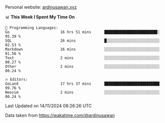 Personal website: [ardinusawan.xyz](https://ardinusawan.xyz)

<!--START_SECTION:waka-->
📊 **This Week I Spent My Time On** 

```text
💬 Programming Languages: 
Go                       16 hrs 51 mins      ████████████████████████░   95.39 % 
SQL                      26 mins             █░░░░░░░░░░░░░░░░░░░░░░░░   02.53 % 
Markdown                 16 mins             ░░░░░░░░░░░░░░░░░░░░░░░░░   01.56 % 
Text                     2 mins              ░░░░░░░░░░░░░░░░░░░░░░░░░   00.27 % 
Other                    2 mins              ░░░░░░░░░░░░░░░░░░░░░░░░░   00.24 % 

🔥 Editors: 
GoLand                   17 hrs 37 mins      █████████████████████████   99.76 % 
Neovim                   2 mins              ░░░░░░░░░░░░░░░░░░░░░░░░░   00.24 % 
```


 Last Updated on 14/11/2024 08:26:26 UTC
<!--END_SECTION:waka-->
Data taken from https://wakatime.com/@ardinusawan
